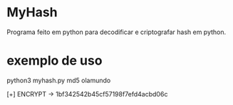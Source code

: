 # MyHash

Programa feito em python para decodificar e  criptografar hash em python.

# exemplo de uso
python3 myhash.py md5 olamundo

[+] ENCRYPT -> 1bf342542b45cf57198f7efd4acbd06c
